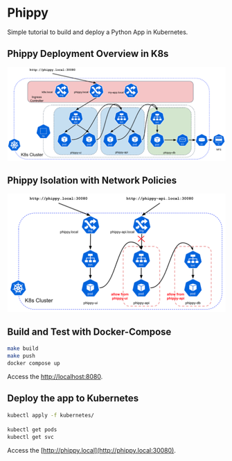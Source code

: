 # Phippy

Simple tutorial to build and deploy a Python App in Kubernetes.

## Phippy Deployment Overview in K8s

![](./docs/static/phippy-api.png)

## Phippy Isolation with Network Policies

![](./docs/static/phippy-api-isolation.png)

## Build and Test with Docker-Compose

```bash
make build
make push
docker compose up
```

Access the [http://localhost:8080](http://localhost:8080).  


## Deploy the app to Kubernetes

```bash
kubectl apply -f kubernetes/

kubectl get pods
kubectl get svc
```

Access the [http://phippy.local](http://phippy.local:30080).
